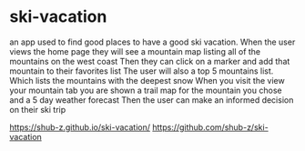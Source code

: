 # ski-vacation
an app used to find good places to have a good ski vacation.
When the user views the home page they will see a mountain map listing all of the mountains on the west coast 
Then they can click on a marker and add that mountain to their favorites list 
The user will also a top 5 mountains list. Which lists the mountains with the deepest snow 
When you visit the view your mountain tab you are shown a trail map for the mountain you chose and a 5 day weather forecast 
Then the user can make an informed decision on their ski trip 

https://shub-z.github.io/ski-vacation/
https://github.com/shub-z/ski-vacation
